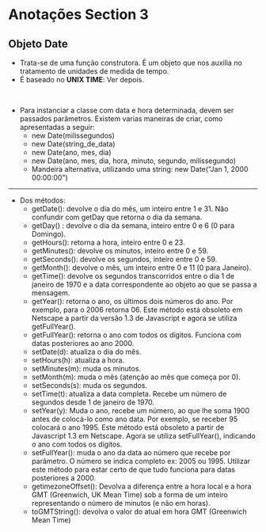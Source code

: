 # Anotações Section 3
## Objeto Date

- Trata-se de uma função construtora. É um objeto que nos auxilia no tratamento de unidades de medida de tempo.
- É baseado no <strong>UNIX TIME</strong>: Ver depois.

<br>

- Para instanciar a classe com data e hora determinada, devem ser passados parâmetros. Existem varias maneiras de criar, como apresentadas a seguir:
    - new Date(milissegundos)
    - new Date(string_de_data)
    - new Date(ano, mes, dia)
    - new Date(ano, mes, dia, hora, minuto, segundo, milissegundo)
    - Mandeira alternativa, utilizando uma string: new Date("Jan 1, 2000 00:00:00")

<hr>

- Dos métodos:
    - getDate(): devolve o dia do mês, um inteiro entre 1 e 31. Não confundir com getDay que retorna o dia da semana.
    - getDay() : devolve o dia da semana, inteiro entre 0 e 6 (0 para Domingo).
    - getHours(): retorna a hora, inteiro entre 0 e 23.
    - getMinutes(): devolve os minutos, inteiro entre 0 e 59.
    - getSeconds(): devolve os segundos, inteiro entre 0 e 59.
    - getMonth(): devolve o mês, um inteiro entre 0 e 11 (0 para Janeiro).
    - getTime(): devolve os segundos transcorridos entre o dia 1 de janeiro de 1970 e a data correspondente ao objeto ao que se passa a mensagem.
    - getYear(): retorna o ano, os últimos dois números do ano. Por exemplo, para o 2006 retorna 06. Este método   está obsoleto em Netscape a partir da versão 1.3 de Javascript e agora se utiliza getFullYear().
    - getFullYear(): retorna o ano com todos os dígitos. Funciona com datas posteriores ao ano 2000.
    - setDate(d): atualiza o dia do mês.
    - setHours(h): atualiza a hora.
    - setMinutes(m): muda os minutos.
    - setMonth(m): muda o mês (atenção ao mês que começa por 0).
    - setSeconds(s): muda os segundos.
    - setTime(t): atualiza a data completa. Recebe um número de segundos desde 1 de janeiro de 1970.
    - setYear(y): Muda o ano, recebe um número, ao que lhe soma 1900 antes de colocá-lo como ano data. Por exemplo, se receber 95 colocará o ano 1995. Este método está obsoleto a partir de Javascript 1.3 em Netscape.    Agora se utiliza setFullYear(), indicando o ano com todos os dígitos.
    - setFullYear(): muda o ano da data ao número que recebe por parâmetro. O número se indica completo ex: 2005   ou 1995. Utilizar este método para estar certo de que tudo funciona para datas posteriores a 2000.
    - getimezoneOffset(): Devolva a diferença entre a hora local e a hora GMT (Greenwich, UK Mean Time) sob a  forma de um inteiro representando o número de minutos (e não em horas).
    - toGMTString(): devolva o valor do atual em hora GMT (Greenwich Mean Time)
